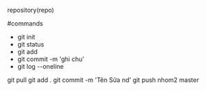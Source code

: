repository(repo)

#commands
- git init
- git status
- git add
- git commit -m 'ghi chu'
- git log --oneline

git pull
git add .
git commit -m 'Tên Sửa nd'
git push nhom2 master